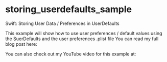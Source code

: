 # storing_userdefaults_sample
Swift: Storing User Data / Preferences in UserDefaults

This example will show how to use user preferences / default values using the SuerDefaults and the user preferences .plist file
You can read my full blog post here:

You can also check out my YouTube video for this example at:

